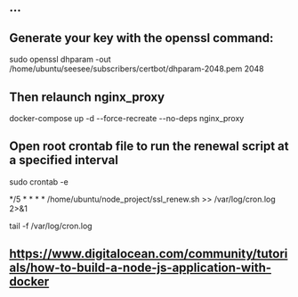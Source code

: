 ## ...


## Generate your key with the openssl command:

sudo openssl dhparam -out /home/ubuntu/seesee/subscribers/certbot/dhparam-2048.pem 2048


## Then relaunch nginx_proxy
docker-compose up -d --force-recreate --no-deps nginx_proxy


## Open root crontab file to run the renewal script at a specified interval
sudo crontab -e 

*/5 * * * * /home/ubuntu/node_project/ssl_renew.sh >> /var/log/cron.log 2>&1

tail -f /var/log/cron.log


## https://www.digitalocean.com/community/tutorials/how-to-build-a-node-js-application-with-docker
